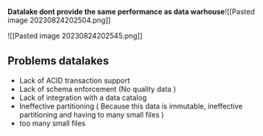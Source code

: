**Datalake dont provide the same performance as data warhouse**![[Pasted image 20230824202504.png]]

![[Pasted image 20230824202545.png]]

## Problems datalakes
- Lack of ACID transaction support 
- Lack of schema enforcement (No quality data )
- Lack of integration with a data catalog 
- Ineffective partitioning ( Because this data is immutable, ineffective partitioning and having to many small files )
- too many small files 
